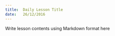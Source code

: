 ```yaml
---
title:  Daily Lesson Title
date:   26/12/2016
---
```


Write lesson contents using Markdown format here